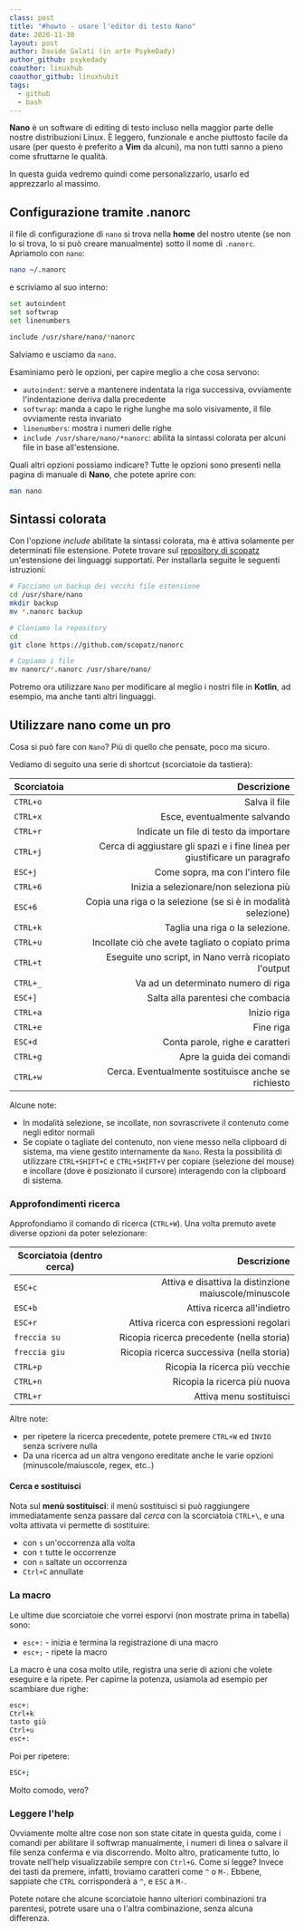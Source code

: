 ```yaml
---
class: post
title: "#howto - usare l'editor di testo Nano"
date: 2020-11-30
layout: post
author: Davide Galati (in arte PsykeDady)
author_github: psykedady
coauthor: linuxhub
coauthor_github: linuxhubit
tags:
  - github 
  - bash
---
```

**Nano** è un software di editing di testo incluso nella maggior parte delle nostre distribuzioni Linux. È leggero, funzionale e anche piuttosto facile da usare (per questo è preferito a **Vim** da alcuni), ma non tutti sanno a pieno come sfruttarne le qualità.

In questa guida vedremo quindi come personalizzarlo, usarlo ed apprezzarlo al massimo. 

## Configurazione tramite .nanorc

il file di configurazione di `nano` si trova nella **home** del nostro utente (se non lo si trova, lo si può creare manualmente) sotto il nome di `.nanorc`. Apriamolo con `nano`:
```bash 
nano ~/.nanorc
```

e scriviamo al suo interno:

```bash
set autoindent
set softwrap
set linenumbers

include /usr/share/nano/*nanorc
```
Salviamo e usciamo da `nano`.

Esaminiamo però le opzioni, per capire meglio a che cosa servono:

- `autoindent`: serve a mantenere indentata la riga successiva, ovviamente l'indentazione deriva dalla precedente
- `softwrap`: manda a capo le righe lunghe ma solo visivamente, il file ovviamente resta invariato
- `linenumbers`: mostra i numeri delle righe
- `include /usr/share/nano/*nanorc`: abilita la sintassi colorata per alcuni file in base all'estensione.

Quali altri opzioni possiamo indicare? Tutte le opzioni sono presenti nella pagina di manuale di **Nano**, che potete aprire con:

```bash
man nano
```

## Sintassi colorata

Con l'opzione *include* abilitate la sintassi colorata, ma è attiva solamente per determinati file estensione. Potete trovare sul [repository di scopatz](https://github.com/scopatz/nanorc) un'estensione dei linguaggi supportati. Per installarla seguite le seguenti istruzioni:

```bash
# Facciamo un backup dei vecchi file estensione 
cd /usr/share/nano
mkdir backup
mv *.nanorc backup

# Cloniamo la repository 
cd 
git clone https://github.com/scopatz/nanorc

# Copiamo i file
mv nanorc/*.nanorc /usr/share/nano/
```

Potremo ora utilizzare `Nano` per modificare al meglio i nostri file in **Kotlin**, ad esempio, ma anche tanti altri linguaggi.

## Utilizzare nano come un pro

Cosa si può fare con `Nano`? Più di quello che pensate, poco ma sicuro. 

Vediamo di seguito una serie di shortcut (scorciatoie da tastiera):

| Scorciatoia |                                                  Descrizione |
| ----------- | -----------------------------------------------------------: |
| `CTRL+o`    |                                                Salva il file |
| `CTRL+x`    |                                 Esce, eventualmente salvando |
| `CTRL+r`    |                       Indicate un file di testo da importare |
| `CTRL+j`    | Cerca di aggiustare gli spazi e i fine linea per giustificare un paragrafo |
| `ESC+j`     |                             Come sopra, ma con l'intero file |
| `CTRL+6`    |                       Inizia a selezionare/non seleziona più |
| `ESC+6`     | Copia una riga o la selezione (se si è in modalità selezione) |
| `CTRL+k`    |                              Taglia una riga o la selezione. |
| `CTRL+u`    |             Incollate ciò che avete tagliato o copiato prima |
| `CTRL+t`    |        Eseguite uno script, in Nano verrà ricopiato l'output |
| `CTRL+_`    |                          Va ad un determinato numero di riga |
| `ESC+]`     |                            Salta alla parentesi che combacia |
| `CTRL+a`    |                                                  Inizio riga |
| `CTRL+e`    |                                                    Fine riga |
| `ESC+d`     |                              Conta parole, righe e caratteri |
| `CTRL+g`    |                                    Apre la guida dei comandi |
| `CTRL+w`    |                       Cerca. Eventualmente sostituisce anche se richiesto |



Alcune note:

- In modalità selezione, se incollate, non sovrascrivete il contenuto come negli editor normali
- Se copiate o tagliate del contenuto, non viene messo nella clipboard di sistema, ma viene gestito internamente da `Nano`. Resta la possibilità di utilizzare `CTRL+SHIFT+C` e `CTRL+SHIFT+V` per copiare (selezione del mouse) e incollare (dove è posizionato il cursore) interagendo con la clipboard di sistema. 

### Approfondimenti ricerca

Approfondiamo il comando di ricerca (`CTRL+W`). Una volta premuto avete diverse opzioni da poter selezionare:

| Scorciatoia (dentro cerca) |                                           Descrizione |
| -------------------------- | ----------------------------------------------------: |
| `ESC+c`                    | Attiva e disattiva la distinzione maiuscole/minuscole |
| `ESC+b`                    |                           Attiva ricerca all'indietro |
| `ESC+r`                    |               Attiva ricerca con espressioni regolari |
| `freccia su`               |             Ricopia ricerca precedente (nella storia) |
| `freccia giu`              |             Ricopia ricerca successiva (nella storia) |
| `CTRL+p`                   |                 		  Ricopia la ricerca più vecchie |
| `CTRL+n`                   | 							Ricopia la ricerca più nuova |
| `CTRL+r` 					 | 								 Attiva menu sostituisci |

Altre note:
- per ripetere la ricerca precedente, potete premere `CTRL+W` ed `INVIO` senza scrivere nulla
- Da una ricerca ad un altra vengono ereditate anche le varie opzioni (minuscole/maiuscole, regex, etc..)

#### Cerca e sostituisci

Nota sul **menù sostituisci**: il menù sostituisci si può raggiungere immediatamente senza passare dal *cerca* con la scorciatoia `CTRL+\`, e una volta attivata vi permette di sostituire:

- con `s` un'occorrenza alla volta
- con `t` tutte le occorrenze 
- con `n` saltate un occorrenza
- `Ctrl+C` annullate

### La macro
Le ultime due scorciatoie che vorrei esporvi (non mostrate prima in tabella) sono:

- `esc+:` - inizia e termina la registrazione di una macro
- `esc+;` - ripete la macro

La macro è una cosa molto utile, registra una serie di azioni che volete eseguire e la ripete. Per capirne la potenza, usiamola ad esempio per scambiare due righe:

```bash
esc+:
Ctrl+k
tasto giù
Ctrl+u
esc+:
```

Poi per ripetere:

```bash
ESC+;
```

Molto comodo, vero? 

### Leggere l'help 

Ovviamente molte altre cose non son state citate in questa guida, come i comandi per abilitare il softwrap manualmente, i numeri di linea o salvare il file senza conferma e via discorrendo. Molto altro, praticamente tutto, lo trovate nell'help visualizzabile sempre con `Ctrl+G`. Come si legge? Invece dei tasti da premere, infatti, troviamo caratteri come `^` o `M-`. Ebbene, sappiate che `CTRL` corrisponderà a `^`, e `ESC` a `M-`.

Potete notare che alcune scorciatoie hanno ulteriori combinazioni tra parentesi, potrete usare una o l'altra combinazione, senza alcuna differenza.

